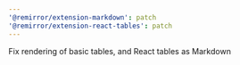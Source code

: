 ```yaml
---
'@remirror/extension-markdown': patch
'@remirror/extension-react-tables': patch
---
```


Fix rendering of basic tables, and React tables as Markdown
